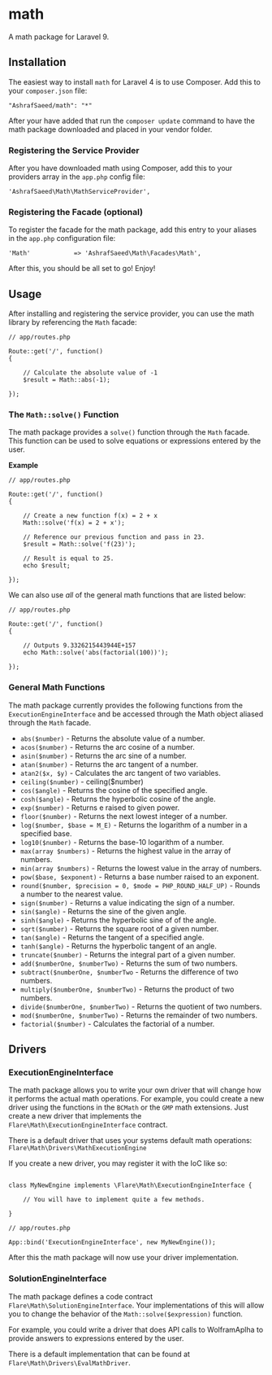 # math

A math package for Laravel 9.

## Installation

The easiest way to install `math` for Laravel 4 is to use Composer. Add this to your `composer.json` file:

```
"AshrafSaeed/math": "*"
```

After your have added that run the `composer update` command to have the math package downloaded and placed in your vendor folder.

### Registering the Service Provider

After you have downloaded math using Composer, add this to your providers array in the `app.php` config file:

```
'AshrafSaeed\Math\MathServiceProvider',
```

### Registering the Facade (optional)

To register the facade for the math package, add this entry to your aliases in the `app.php` configuration file:

```
'Math'			  => 'AshrafSaeed\Math\Facades\Math',
```

After this, you should be all set to go! Enjoy!

## Usage

After installing and registering the service provider, you can use the math library by referencing the `Math` facade:

```
// app/routes.php

Route::get('/', function()
{

	// Calculate the absolute value of -1
	$result = Math::abs(-1);

});

```

### The `Math::solve()` Function

The math package provides a `solve()` function through the `Math` facade. This function can be used to solve equations or expressions entered by the user.

**Example**
```
// app/routes.php

Route::get('/', function()
{

	// Create a new function f(x) = 2 + x
	Math::solve('f(x) = 2 + x');

	// Reference our previous function and pass in 23.
	$result = Math::solve('f(23)');

	// Result is equal to 25.
	echo $result;

});
```

We can also use *all* of the general math functions that are listed below:
```
// app/routes.php

Route::get('/', function()
{

	// Outputs 9.3326215443944E+157
	echo Math::solve('abs(factorial(100))');

});

```



### General Math Functions

The math package currently provides the following functions from the `ExecutionEngineInterface` and be accessed through the Math object aliased through the `Math` facade.

* `abs($number)` - Returns the absolute value of a number.
* `acos($number)` - Returns the arc cosine of a number.
* `asin($number)` - Returns the arc sine of a number.
* `atan($number)` - Returns the arc tangent of a number.
* `atan2($x, $y)` - Calculates the arc tangent of two variables.
* `ceiling($number)` - ceiling($number)
* `cos($angle)` - Returns the cosine of the specified angle.
* `cosh($angle)` - Returns the hyperbolic cosine of the angle.
* `exp($number)` - Returns e raised to given power.
* `floor($number)` - Returns the next lowest integer of a number.
* `log($number, $base = M_E)` - Returns the logarithm of a number in a specified base.
* `log10($number)` - Returns the base-10 logarithm of a number.
* `max(array $numbers)` - Returns the highest value in the array of numbers.
* `min(array $numbers)` - Returns the lowest value in the array of numbers.
* `pow($base, $exponent)` - Returns a base number raised to an exponent.
* `round($number, $precision = 0, $mode = PHP_ROUND_HALF_UP)` - Rounds a number to the nearest value.
* `sign($number)` - Returns a value indicating the sign of a number.
* `sin($angle)` - Returns the sine of the given angle.
* `sinh($angle)` - Returns the hyperbolic sine of of the angle.
* `sqrt($number)` - Returns the square root of a given number.
* `tan($angle)` - Returns the tangent of a specified angle.
* `tanh($angle)` - Returns the hyperbolic tangent of an angle.
* `truncate($number)` - Returns the integral part of a given number.
* `add($numberOne, $numberTwo)` - Returns the sum of two numbers.
* `subtract($numberOne, $numberTwo` - Returns the difference of two numbers.
* `multiply($numberOne, $numberTwo)` - Returns the product of two numbers.
* `divide($numberOne, $numberTwo)` - Returns the quotient of two numbers.
* `mod($numberOne, $numberTwo)` - Returns the remainder of two numbers.
* `factorial($number)` - Calculates the factorial of a number.

## Drivers

### ExecutionEngineInterface

The math package allows you to write your own driver that will change how it performs the actual math operations. For example, you could create a new driver using the functions in the `BCMath` or the `GMP` math extensions. Just create a new driver that implements the `Flare\Math\ExecutionEngineInterface` contract.

There is a default driver that uses your systems default math operations: `Flare\Math\Drivers\MathExecutionEngine`

If you create a new driver, you may register it with the IoC like so:

```

class MyNewEngine implements \Flare\Math\ExecutionEngineInterface {
	
	// You will have to implement quite a few methods.

}

// app/routes.php

App::bind('ExecutionEngineInterface', new MyNewEngine());

```

After this the math package will now use your driver implementation.


### SolutionEngineInterface

The math package defines a code contract `Flare\Math\SolutionEngineInterface`. Your implementations of this will allow you to change the behavior of the `Math::solve($expression)` function.

For example, you could write a driver that does API calls to WolframAplha to provide answers to expressions entered by the user.

There is a default implementation that can be found at `Flare\Math\Drivers\EvalMathDriver`.
